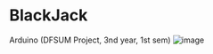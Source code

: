 # BlackJack
Arduino (DFSUM Project, 3nd year, 1st sem)
![image](https://github.com/iIonel/Blackjack/assets/45739581/80a2f46d-5db1-44f3-87ba-28fcb1762126)
